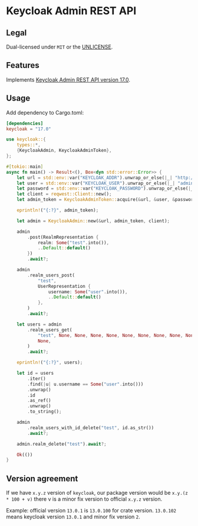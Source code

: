 # Keycloak Admin REST API

## Legal

Dual-licensed under `MIT` or the [UNLICENSE](http://unlicense.org/).

## Features

Implements [Keycloak Admin REST API version 17.0](https://www.keycloak.org/docs-api/17.0/rest-api/index.html).

## Usage

Add dependency to Cargo.toml:

```toml
[dependencies]
keycloak = "17.0"
```

```rust
use keycloak::{
    types::*,
    {KeycloakAdmin, KeycloakAdminToken},
};

#[tokio::main]
async fn main() -> Result<(), Box<dyn std::error::Error>> {
    let url = std::env::var("KEYCLOAK_ADDR").unwrap_or_else(|_| "http://localhost:9080".into());
    let user = std::env::var("KEYCLOAK_USER").unwrap_or_else(|_| "admin".into());
    let password = std::env::var("KEYCLOAK_PASSWORD").unwrap_or_else(|_| "password".into());
    let client = reqwest::Client::new();
    let admin_token = KeycloakAdminToken::acquire(&url, &user, &password, &client).await?;

    eprintln!("{:?}", admin_token);

    let admin = KeycloakAdmin::new(&url, admin_token, client);

    admin
        .post(RealmRepresentation {
            realm: Some("test".into()),
            ..Default::default()
        })
        .await?;

    admin
        .realm_users_post(
            "test",
            UserRepresentation {
                username: Some("user".into()),
                ..Default::default()
            },
        )
        .await?;

    let users = admin
        .realm_users_get(
            "test", None, None, None, None, None, None, None, None, None, None, None, None, None,
            None,
        )
        .await?;

    eprintln!("{:?}", users);

    let id = users
        .iter()
        .find(|u| u.username == Some("user".into()))
        .unwrap()
        .id
        .as_ref()
        .unwrap()
        .to_string();

    admin
        .realm_users_with_id_delete("test", id.as_str())
        .await?;

    admin.realm_delete("test").await?;

    Ok(())
}
```

## Version agreement

If we have `x.y.z` version of `keycloak`, our package version would be `x.y.(z * 100 + v)` there v is a minor
fix version to official `x.y.z` version.

Example: official version `13.0.1` is `13.0.100` for crate version. `13.0.102` means keycloak version `13.0.1` and minor fix version `2`.